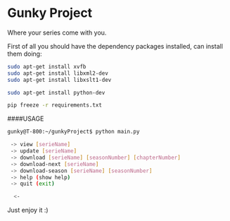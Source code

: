 # Gunky Project

Where your series come with you.


First of all you should have the dependency packages installed, can install them doing:

```bash
sudo apt-get install xvfb
sudo apt-get install libxml2-dev
sudo apt-get install libxslt1-dev 

sudo apt-get install python-dev

pip freeze -r requirements.txt
```


####USAGE 

```bash
gunky@T-800:~/gunkyProject$ python main.py 

 -> view [serieName]
 -> update [serieName]
 -> download [serieName] [seasonNumber] [chapterNumber]
 -> download-next [serieName]
 -> download-season [serieName] [seasonNumber]
 -> help (show help)
 -> quit (exit)

  <- 
```

Just enjoy it :)
